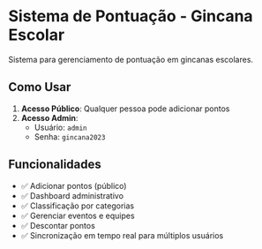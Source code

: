 # Sistema de Pontuação - Gincana Escolar

Sistema para gerenciamento de pontuação em gincanas escolares.

## Como Usar

1. **Acesso Público**: Qualquer pessoa pode adicionar pontos
2. **Acesso Admin**: 
   - Usuário: `admin`
   - Senha: `gincana2023`

## Funcionalidades

- ✅ Adicionar pontos (público)
- ✅ Dashboard administrativo
- ✅ Classificação por categorias
- ✅ Gerenciar eventos e equipes
- ✅ Descontar pontos
- ✅ Sincronização em tempo real para múltiplos usuários

